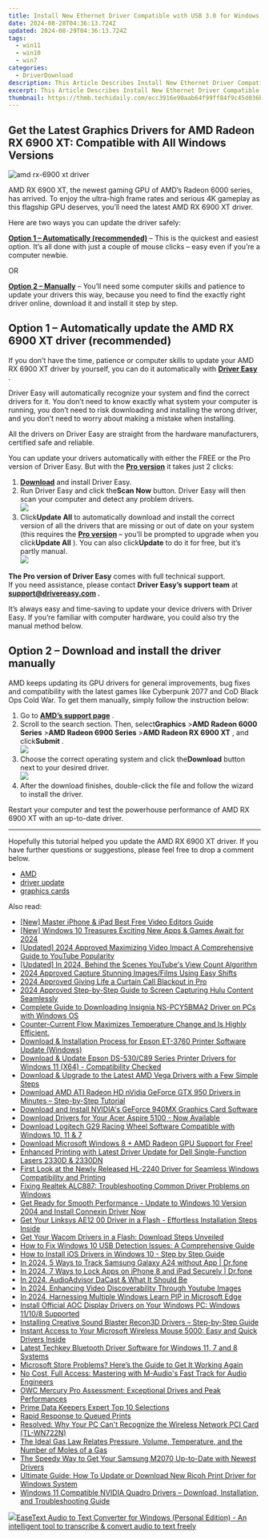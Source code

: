 ```yaml
---
title: Install New Ethernet Driver Compatible with USB 3.0 for Windows
date: 2024-08-28T04:36:13.724Z
updated: 2024-08-29T04:36:13.724Z
tags:
  - win11
  - win10
  - win7
categories:
  - DriverDownload
description: This Article Describes Install New Ethernet Driver Compatible with USB 3.0 for Windows
excerpt: This Article Describes Install New Ethernet Driver Compatible with USB 3.0 for Windows
thumbnail: https://thmb.techidaily.com/ecc3916e90aab64f99ff84f9c45d036bcf1e08682351feaa92b6a0ff146b14b9.jpg
---
```


## Get the Latest Graphics Drivers for AMD Radeon RX 6900 XT: Compatible with All Windows Versions

![amd rx-6900 xt driver](https://images.drivereasy.com/wp-content/uploads/2020/12/amd-rx-6900xt-driver.jpg)

 AMD RX 6900 XT, the newest gaming GPU of AMD’s Radeon 6000 series, has arrived. To enjoy the ultra-high frame rates and serious 4K gameplay as this flagship GPU deserves, you’ll need the latest AMD RX 6900 XT driver.

Here are two ways you can update the driver safely:

**[Option 1 – Automatically (recommended)](https://www.drivereasy.com/knowledge/download-amd-rx-6900-xt-driver-for-windows-7-8-10/#option1)**  – This is the quickest and easiest option. It’s all done with just a couple of mouse clicks – easy even if you’re a computer newbie.

OR

**[Option 2 – Manually](https://tools.techidaily.com/drivereasy/download/)**  – You’ll need some computer skills and patience to update your drivers this way, because you need to find the exactly right driver online, download it and install it step by step.

## Option 1 – Automatically update the AMD RX 6900 XT driver (recommended)

 If you don’t have the time, patience or computer skills to update your AMD RX 6900 XT driver by yourself, you can do it automatically with **[Driver Easy](https://tools.techidaily.com/drivereasy/download/)**  .

 Driver Easy will automatically recognize your system and find the correct drivers for it. You don’t need to know exactly what system your computer is running, you don’t need to risk downloading and installing the wrong driver, and you don’t need to worry about making a mistake when installing.

 All the drivers on Driver Easy are straight from the hardware manufacturers, certified safe and reliable.

 You can update your drivers automatically with either the FREE or the Pro version of Driver Easy. But with the **[Pro version](https://tools.techidaily.com/drivereasy/download/)**  it takes just 2 clicks:

1. **[Download](https://tools.techidaily.com/drivereasy/download/)**  and install Driver Easy.
2. Run Driver Easy and click the**Scan Now** button. Driver Easy will then scan your computer and detect any problem drivers.  
![](https://images.drivereasy.com/wp-content/uploads/2020/12/de-1-1-2.jpg)
3. Click**Update All** to automatically download and install the correct version of all the drivers that are missing or out of date on your system (this requires the **[Pro version](https://tools.techidaily.com/drivereasy/download/)**  – you’ll be prompted to upgrade when you click**Update All** ). You can also click**Update** to do it for free, but it’s partly manual.  
![](https://images.drivereasy.com/wp-content/uploads/2020/12/de-6900xt.jpg)

**The Pro version of Driver Easy** comes with full technical support.  
 If you need assistance, please contact **Driver Easy’s support team** at **[support@drivereasy.com](https://tools.techidaily.com/drivereasy/download/) .**

 It’s always easy and time-saving to update your device drivers with Driver Easy. If you’re familiar with computer hardware, you could also try the manual method below.

## Option 2 – Download and install the driver manually

 AMD keeps updating its GPU drivers for general improvements, bug fixes and compatibility with the latest games like Cyberpunk 2077 and CoD Black Ops Cold War. To get them manually, simply follow the instruction below:

1. Go to **[AMD’s support page](https://www.amd.com/en/support)**  .
2. Scroll to the search section. Then, select**Graphics** \>**AMD Radeon 6000 Series** \>**AMD Radeon 6900 Series** \>**AMD Radeon RX 6900 XT** , and click**Submit** .  
![](https://images.drivereasy.com/wp-content/uploads/2020/12/amd-6900xt-1.jpg)
3. Choose the correct operating system and click the**Download** button next to your desired driver.  
![](https://images.drivereasy.com/wp-content/uploads/2020/12/amd-6900xt-2.jpg)
4. After the download finishes, double-click the file and follow the wizard to install the driver.

 Restart your computer and test the powerhouse performance of AMD RX 6900 XT with an up-to-date driver.

---

 Hopefully this tutorial helped you update the AMD RX 6900 XT driver. If you have further questions or suggestions, please feel free to drop a comment below.

* [AMD](https://tools.techidaily.com/drivereasy/download/)
* [driver update](https://tools.techidaily.com/drivereasy/download/)
* [graphics cards](https://tools.techidaily.com/drivereasy/download/)

<ins class="adsbygoogle"
     style="display:block"
     data-ad-format="autorelaxed"
     data-ad-client="ca-pub-7571918770474297"
     data-ad-slot="1223367746"></ins>



<ins class="adsbygoogle"
     style="display:block"
     data-ad-client="ca-pub-7571918770474297"
     data-ad-slot="8358498916"
     data-ad-format="auto"
     data-full-width-responsive="true"></ins>

<span class="atpl-alsoreadstyle">Also read:</span>
<div><ul>
<li><a href="https://youtube-blog.techidaily.com/aster-iphone-and-ipad-best-free-video-editors-guide/"><u>[New] Master iPhone & iPad  Best Free Video Editors Guide</u></a></li>
<li><a href="https://article-posts.techidaily.com/new-windows-10-treasures-exciting-new-apps-and-games-await-for-2024/"><u>[New] Windows 10 Treasures  Exciting New Apps & Games Await for 2024</u></a></li>
<li><a href="https://youtube-webster.techidaily.com/ed-2024-approved-maximizing-video-impact-a-comprehensive-guide-to-youtube-popularity/"><u>[Updated] 2024 Approved  Maximizing Video Impact  A Comprehensive Guide to YouTube Popularity</u></a></li>
<li><a href="https://facebook-video-share.techidaily.com/updated-in-2024-behind-the-scenes-youtubes-view-count-algorithm/"><u>[Updated] In 2024, Behind the Scenes  YouTube's View Count Algorithm</u></a></li>
<li><a href="https://extra-hints.techidaily.com/2024-approved-capture-stunning-imagesfilms-using-easy-shifts/"><u>2024 Approved  Capture Stunning Images/Films Using Easy Shifts</u></a></li>
<li><a href="https://fox-links.techidaily.com/2024-approved-giving-life-a-curtain-call-blackout-in-pro/"><u>2024 Approved  Giving Life a Curtain Call  Blackout in Pro</u></a></li>
<li><a href="https://screen-capture.techidaily.com/2024-approved-step-by-step-guide-to-screen-capturing-hulu-content-seamlessly/"><u>2024 Approved  Step-by-Step Guide to Screen Capturing Hulu Content Seamlessly</u></a></li>
<li><a href="https://win-amazing.techidaily.com/complete-guide-to-downloading-insignia-ns-pcy5bma2-driver-on-pcs-with-windows-os/"><u>Complete Guide to Downloading Insignia NS-PCY5BMA2 Driver on PCs with Windows OS</u></a></li>
<li><a href="https://win-amazing.techidaily.com/1722978283105-counter-current-flow-maximizes-temperature-change-and-is-highly-efficient/"><u>Counter-Current Flow Maximizes Temperature Change and Is Highly Efficient.</u></a></li>
<li><a href="https://win-amazing.techidaily.com/download-and-installation-process-for-epson-et-3760-printer-software-update-windows/"><u>Download & Installation Process for Epson ET-3760 Printer Software Update (Windows)</u></a></li>
<li><a href="https://win-amazing.techidaily.com/download-and-update-epson-ds-530c89-series-printer-drivers-for-windows-11-x64-compatibility-checked/"><u>Download & Update Epson DS-530/C89 Series Printer Drivers for Windows 11 (X64) - Compatibility Checked</u></a></li>
<li><a href="https://win-amazing.techidaily.com/download-and-upgrade-to-the-latest-amd-vega-drivers-with-a-few-simple-steps/"><u>Download & Upgrade to the Latest AMD Vega Drivers with a Few Simple Steps</u></a></li>
<li><a href="https://win-amazing.techidaily.com/download-amd-ati-radeon-hd-nvidia-geforce-gtx-950-drivers-in-minutes-step-by-step-tutorial/"><u>Download AMD ATI Radeon HD nVidia GeForce GTX 950 Drivers in Minutes – Step-by-Step Tutorial</u></a></li>
<li><a href="https://win-amazing.techidaily.com/download-and-install-nvidias-geforce-940mx-graphics-card-software/"><u>Download and Install NVIDIA's GeForce 940MX Graphics Card Software</u></a></li>
<li><a href="https://win-amazing.techidaily.com/download-drivers-for-your-acer-aspire-5100-now-available/"><u>Download Drivers for Your Acer Aspire 5100 - Now Available</u></a></li>
<li><a href="https://win-amazing.techidaily.com/download-logitech-g29-racing-wheel-software-compatible-with-windows-10-11-and-7/"><u>Download Logitech G29 Racing Wheel Software Compatible with Windows 10, 11 & 7</u></a></li>
<li><a href="https://win-amazing.techidaily.com/download-microsoft-windows-8-plus-amd-radeon-gpu-support-for-free/"><u>Download Microsoft Windows 8 + AMD Radeon GPU Support for Free!</u></a></li>
<li><a href="https://win-amazing.techidaily.com/enhanced-printing-with-latest-driver-update-for-dell-single-function-lasers-2330d-and-2330dn/"><u>Enhanced Printing with Latest Driver Update for Dell Single-Function Lasers 2330D & 2330DN</u></a></li>
<li><a href="https://win-amazing.techidaily.com/first-look-at-the-newly-released-hl-2240-driver-for-seamless-windows-compatibility-and-printing/"><u>First Look at the Newly Released HL-2240 Driver for Seamless Windows Compatibility and Printing</u></a></li>
<li><a href="https://win-amazing.techidaily.com/fixing-realtek-alc887-troubleshooting-common-driver-problems-on-windows/"><u>Fixing Realtek ALC887: Troubleshooting Common Driver Problems on Windows</u></a></li>
<li><a href="https://hardware-help.techidaily.com/1722967403258-get-ready-for-smooth-performance-update-to-windows-10-version-2004-and-install-connexin-driver-now/"><u>Get Ready for Smooth Performance - Update to Windows 10 Version 2004 and Install Connexin Driver Now</u></a></li>
<li><a href="https://win-amazing.techidaily.com/get-your-linksys-ae12-00-driver-in-a-flash-effortless-installation-steps-inside/"><u>Get Your Linksys AE12 00 Driver in a Flash - Effortless Installation Steps Inside</u></a></li>
<li><a href="https://win-amazing.techidaily.com/get-your-wacom-drivers-in-a-flash-download-steps-unveiled/"><u>Get Your Wacom Drivers in a Flash: Download Steps Unveiled</u></a></li>
<li><a href="https://win-amazing.techidaily.com/how-to-fix-windows-10-usb-detection-issues-a-comprehensive-guide/"><u>How to Fix Windows 10 USB Detection Issues: A Comprehensive Guide</u></a></li>
<li><a href="https://win-amazing.techidaily.com/how-to-install-ios-drivers-in-windows-10-step-by-step-guide/"><u>How to Install iOS Drivers in Windows 10 - Step by Step Guide</u></a></li>
<li><a href="https://android-location-track.techidaily.com/in-2024-5-ways-to-track-samsung-galaxy-a24-without-app-drfone-by-drfone-virtual-android/"><u>In 2024, 5 Ways to Track Samsung Galaxy A24 without App | Dr.fone</u></a></li>
<li><a href="https://iphone-unlock.techidaily.com/in-2024-7-ways-to-lock-apps-on-iphone-8-and-ipad-securely-drfone-by-drfone-ios/"><u>In 2024, 7 Ways to Lock Apps on iPhone 8 and iPad Securely | Dr.fone</u></a></li>
<li><a href="https://extra-resources.techidaily.com/in-2024-audioadvisor-dacast-and-what-it-should-be/"><u>In 2024, AudioAdvisor  DaCast & What It Should Be</u></a></li>
<li><a href="https://youtube-video-recordings.techidaily.com/in-2024-enhancing-video-discoverability-through-youtube-images/"><u>In 2024, Enhancing Video Discoverability Through Youtube Images</u></a></li>
<li><a href="https://some-techniques.techidaily.com/in-2024-harnessing-multiple-windows-learn-pip-in-microsoft-edge/"><u>In 2024, Harnessing Multiple Windows  Learn PIP in Microsoft Edge</u></a></li>
<li><a href="https://win-amazing.techidaily.com/install-official-aoc-display-drivers-on-your-windows-pc-windows-11108-supported/"><u>Install Official AOC Display Drivers on Your Windows PC: Windows 11/10/8 Supported</u></a></li>
<li><a href="https://win-amazing.techidaily.com/installing-creative-sound-blaster-recon3d-drivers-step-by-step-guide/"><u>Installing Creative Sound Blaster Recon3D Drivers – Step-by-Step Guide</u></a></li>
<li><a href="https://win-amazing.techidaily.com/instant-access-to-your-microsoft-wireless-mouse-5000-easy-and-quick-drivers-inside/"><u>Instant Access to Your Microsoft Wireless Mouse 5000: Easy and Quick Drivers Inside</u></a></li>
<li><a href="https://win-amazing.techidaily.com/latest-techkey-bluetooth-driver-software-for-windows-11-7-and-8-systems/"><u>Latest Techkey Bluetooth Driver Software for Windows 11, 7 and 8 Systems</u></a></li>
<li><a href="https://common-error.techidaily.com/1723205367932-microsoft-store-problems-heres-the-guide-to-get-it-working-again/"><u>Microsoft Store Problems? Here’s the Guide to Get It Working Again</u></a></li>
<li><a href="https://win-amazing.techidaily.com/no-cost-full-access-mastering-with-m-audios-fast-track-for-audio-engineers/"><u>No Cost, Full Access: Mastering with M-Audio's Fast Track for Audio Engineers</u></a></li>
<li><a href="https://win-amazing.techidaily.com/owc-mercury-pro-assessment-exceptional-drives-and-peak-performances/"><u>OWC Mercury Pro Assessment: Exceptional Drives and Peak Performances</u></a></li>
<li><a href="https://extra-hints.techidaily.com/prime-data-keepers-expert-top-10-selections/"><u>Prime Data Keepers  Expert Top 10 Selections</u></a></li>
<li><a href="https://printer-issues.techidaily.com/rapid-response-to-queued-prints/"><u>Rapid Response to Queued Prints</u></a></li>
<li><a href="https://win-amazing.techidaily.com/resolved-why-your-pc-cant-recognize-the-wireless-network-pci-card-tl-wn722n/"><u>Resolved: Why Your PC Can't Recognize the Wireless Network PCI Card (TL-WN722N)</u></a></li>
<li><a href="https://win-amazing.techidaily.com/1722968172085-the-ideal-gas-law-relates-pressure-volume-temperature-and-the-number-of-moles-of-a-gas/"><u>The Ideal Gas Law Relates Pressure, Volume, Temperature, and the Number of Moles of a Gas</u></a></li>
<li><a href="https://win-amazing.techidaily.com/the-speedy-way-to-get-your-samsung-m2070-up-to-date-with-newest-drivers/"><u>The Speedy Way to Get Your Samsung M2070 Up-to-Date with Newest Drivers</u></a></li>
<li><a href="https://win-amazing.techidaily.com/ultimate-guide-how-to-update-or-download-new-ricoh-print-driver-for-windows-system/"><u>Ultimate Guide: How To Update or Download New Ricoh Print Driver for Windows System</u></a></li>
<li><a href="https://win-amazing.techidaily.com/windows-11-compatible-nvidia-quadro-drivers-download-installation-and-troubleshooting-guide/"><u>Windows 11 Compatible NVIDIA Quadro Drivers – Download, Installation, and Troubleshooting Guide</u></a></li>
</ul></div>

<!-- affiliate ads begin -->
<a href="https://secure.2checkout.com/order/checkout.php?PRODS=40203538&QTY=1&AFFILIATE=108875&CART=1"><img src="https://secure.avangate.com/images/merchant/cc4b82e826b52ec41c810301548e8f48/products/audio-to-text-transcription-software.png" border="0">EaseText Audio to Text Converter for Windows (Personal Edition) - An intelligent tool to transcribe & convert audio to text freely </a>
<!-- affiliate ads end -->